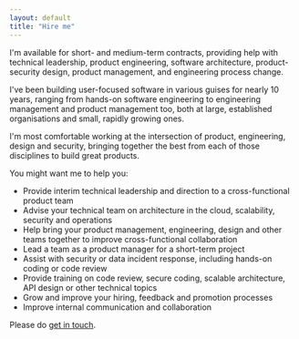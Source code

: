 ```yaml
---
layout: default
title: "Hire me"
---
```


I'm available for short- and medium-term contracts, providing help with technical leadership, product engineering, software architecture, product-security design, product management, and engineering process change.

I've been building user-focused software in various guises for nearly 10 years, ranging from hands-on software engineering to engineering management and product management too, both at large, established organisations and small, rapidly growing ones.

I'm most comfortable working at the intersection of product, engineering, design and security, bringing together the best from each of those disciplines to build great products.

You might want me to help you:

- Provide interim technical leadership and direction to a cross-functional product team
- Advise your technical team on architecture in the cloud, scalability, security and operations
- Help bring your product management, engineering, design and other teams together to improve cross-functional collaboration
- Lead a team as a product manager for a short-term project
- Assist with security or data incident response, including hands-on coding or code review
- Provide training on code review, secure coding, scalable architecture, API design or other technical topics
- Grow and improve your hiring, feedback and promotion processes
- Improve internal communication and collaboration

Please do <a class="alt" href="mailto:tgvashworth@gmail.com?subject=Hello">get in touch</a>.
